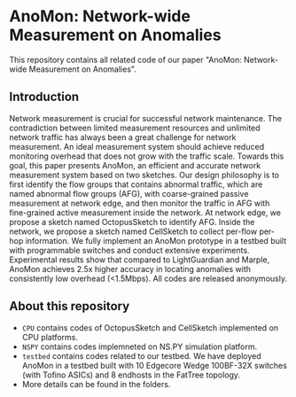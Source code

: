 # AnoMon: Network-wide Measurement on Anomalies

This repository contains all related code of our paper "AnoMon: Network-wide Measurement on Anomalies". 

## Introduction

Network measurement is crucial for successful network maintenance. The contradiction between limited measurement resources and unlimited network traffic has always been a great challenge for network measurement. An ideal measurement system should achieve reduced monitoring overhead that does not grow with the traffic scale. Towards this goal, this paper presents AnoMon, an efficient and accurate network measurement system based on two sketches. Our design philosophy is to first identify the flow groups that contains abnormal traffic, which are named abnormal flow groups (AFG), with coarse-grained passive measurement at network edge, and then monitor the traffic in AFG with fine-grained active measurement inside the network. At network edge, we propose a sketch named OctopusSketch to identify AFG. Inside the network, we propose a sketch named CellSketch to collect per-flow per-hop information. We fully implement an AnoMon prototype in a testbed built with programmable switches and conduct extensive experiments. Experimental results show that compared to LightGuardian and Marple, AnoMon achieves 2.5x higher accuracy in locating anomalies with consistently low overhead (<1.5Mbps). All codes are released anonymously.

## About this repository

* `CPU` contains codes of OctopusSketch and CellSketch implemented on CPU platforms. 
* `NSPY` contains codes implemneted on NS.PY simulation platform. 
* `testbed` contains codes related to our testbed. We have deployed AnoMon in a testbed built with 10 Edgecore
Wedge 100BF-32X switches (with Tofino ASICs) and 8 endhosts in the FatTree topology.
* More details can be found in the folders.